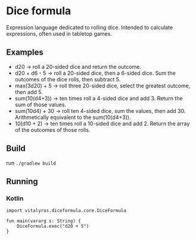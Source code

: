 # Dice formula

Expression language dedicated to rolling dice. 
Intended to calculate expressions, often used in tabletop games.

## Examples
- d20 -> roll a 20-sided dice and return the outcome.
- d20 + d6 - 5 -> roll a 20-sided dice, then a 6-sided dice. Sum the outcomes of the dice rolls, then subtract 5.
- max(3d20) + 5 -> roll three 20-sided dice, select the greatest outcome, then add 5.
- sum(10(d4+3)) -> ten times roll a 4-sided dice and add 3. Return the sum of those values.
- sum(10d4) + 30 -> roll ten 4-sided dice, sum the values, then add 30. Arithmetically equivalent to the sum(10(d4+3)).
- 10(d10 + 2) -> ten times roll a 10-sided dice and add 2. Return the array of the outcomes of those rolls.

## Build
run `./gradlew build`

## Running

### Kotlin
```
import vitalyros.diceformula.core.DiceFormula

fun main(vararg s: String) {
    DiceFormula.exec("d20 + 5")
}    
```